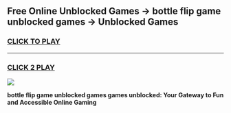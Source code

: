 
## Free Online Unblocked Games → bottle flip game unblocked games → Unblocked Games
<h3>
<a href="https://premium.freeplayer.one?title=bottle_flip_game_unblocked_games&ref=21F">CLICK TO PLAY</a></h3>
<hr>

<h3>
<a href="https://premium.freeplayer.one?title=bottle_flip_game_unblocked_games&ref=21F">CLICK 2 PLAY</a>
  
</h3>

<a href="https://premium.freeplayer.one?title=bottle_flip_game_unblocked_games&ref=21F/"><img src="https://clearcache.store/games.png"></a>


**bottle flip game unblocked games games unblocked: Your Gateway to Fun and Accessible Online Gaming**
